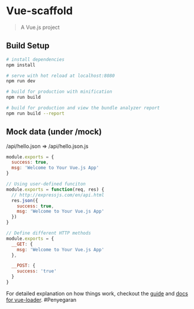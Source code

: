 # Vue-scaffold

> A Vue.js project

## Build Setup

``` bash
# install dependencies
npm install

# serve with hot reload at localhost:8080
npm run dev

# build for production with minification
npm run build

# build for production and view the bundle analyzer report
npm run build --report
```

## Mock data (under /mock)
/api/hello.json => /api/hello.json.js

``` js
module.exports = {
  success: true,
  msg: 'Welcome to Your Vue.js App'
}

// Using user-defined funciton
module.exports = function(req, res) {
  // http://expressjs.com/en/api.html
  res.json({
    success: true,
    msg: 'Welcome to Your Vue.js App'
  })
}

// Define different HTTP methods
module.exports = {
  __GET: {
    msg: 'Welcome to Your Vue.js App'
  },

  __POST: {
    success: 'true'
  }
}

```

For detailed explanation on how things work, checkout the [guide](http://vuejs-templates.github.io/webpack/) and [docs for vue-loader](http://vuejs.github.io/vue-loader).
#Penyegaran
